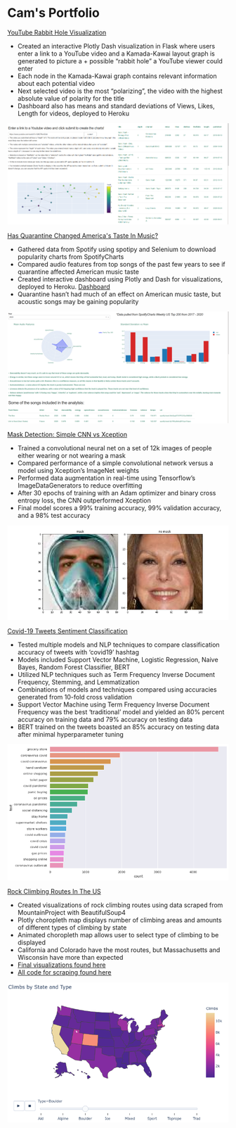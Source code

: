 # Cam's Portfolio
[YouTube Rabbit Hole Visualization](https://andamovie.herokuapp.com/dashboard/)
+ Created an interactive Plotly Dash visualization in Flask  where users enter a link to a YouTube video and a Kamada-Kawai layout graph is generated to picture a + possible “rabbit hole” a YouTube viewer could enter
+ Each node in the Kamada-Kawai graph contains relevant information about each potential video
+ Next selected video is the most “polarizing”, the video with the highest absolute value of polarity for the title
+ Dashboard also has means and standard deviations of Views, Likes, Length for videos, deployed to Heroku

![](images/yt-viz.png)

[Has Quarantine Changed America's Taste In Music?](https://cameron-pudney.medium.com/has-quarantine-changed-americas-taste-in-music-b622e94a1f5d)
+ Gathered data from Spotify using spotipy and Selenium to download popularity charts from SpotifyCharts
+ Compared audio features from top songs of the past few years to see if quarantine affected American music taste
+ Created interactive dashboard using Plotly and Dash for visualizations, deployed to Heroku. [Dashboard](https://seafoam-guitar.herokuapp.com/dashboard/)
+ Quarantine hasn’t had much of an effect on American music taste, but acoustic songs may be gaining popularity

![](images/dashboard.png)


[Mask Detection: Simple CNN vs Xception](https://www.kaggle.com/campudney/mask-detection-simple-cnn-vs-xception/)
+ Trained a convolutional neural net on a set of 12k images of people either wearing or not wearing a mask
+ Compared performance of a simple convolutional network  versus  a model using Xception’s ImageNet weights
+ Performed data augmentation in real-time using Tensorflow’s ImageDataGenerators to reduce overfitting
+ After 30 epochs of training with an Adam optimizer and binary cross entropy loss, the CNN outperformed Xception
+ Final model scores a 99% training accuracy, 99% validation accuracy, and a 98% test accuracy

![](images/maskimg.PNG)

[Covid-19 Tweets Sentiment Classification](https://www.kaggle.com/campudney/covid-19-tweets-eda-classification-bert/)
+ Tested multiple models and NLP techniques to compare classification accuracy of tweets with ‘covid19’ hashtag
+ Models included Support Vector Machine, Logistic Regression, Naive Bayes, Random Forest Classifier, BERT
+ Utilized NLP techniques such as Term Frequency Inverse Document Frequency, Stemming, and Lemmatization
+ Combinations of models and techniques compared using accuracies generated from 10-fold cross validation
+ Support Vector Machine using Term Frequency Inverse Document Frequency was the best ‘traditional’ model and yielded an 80% percent accuracy on training data and 79% accuracy on testing data
+ BERT trained on the tweets boasted an 85% accuracy on testing data after minimal  hyperparameter tuning

![](images/covid.png)

[Rock Climbing Routes In The US](https://www.kaggle.com/campudney/rock-climbing-routes-in-the-us)
+ Created visualizations of rock climbing routes using data scraped from MountainProject with BeautifulSoup4
+ Plotly choropleth map displays number of climbing areas and amounts of different types of climbing by state
+ Animated choropleth map allows user to select type of climbing to be displayed
+ California and Colorado have the most routes, but Massachusetts and Wisconsin have more than expected
+ [Final visualizations found here](https://www.kaggle.com/campudney/rock-climbing-routes-in-the-us)
+ [All code for scraping found here](https://github.com/cpud/climb-plotly/blob/master/final2.ipynb)


![](images/climbing.png)
